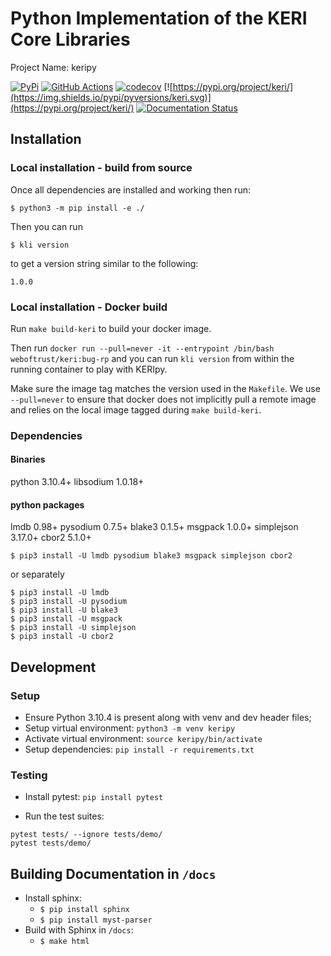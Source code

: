 # Python Implementation of the KERI Core Libraries

Project Name:  keripy

[![PyPi](https://img.shields.io/pypi/v/keri.svg)](https://pypi.org/project/keri/)
[![GitHub Actions](https://github.com/webOfTrust/keripy/actions/workflows/python-app-ci.yml/badge.svg)](https://github.com/WebOfTrust/keripy/actions)
[![codecov](https://codecov.io/gh/WebOfTrust/keripy/branch/main/graph/badge.svg?token=FR5CB2TPYG)](https://codecov.io/gh/WebOfTrust/keripy)
[![https://pypi.org/project/keri/](https://img.shields.io/pypi/pyversions/keri.svg)](https://pypi.org/project/keri/)
[![Documentation Status](https://readthedocs.org/projects/keripy/badge/?version=latest)](https://keripy.readthedocs.io/en/latest/?badge=latest)

## Installation

### Local installation - build from source
Once all dependencies are installed and working then run:

`$ python3 -m pip install -e ./`

Then you can run 

`$ kli version` 

to get a version string similar to the following: 

`1.0.0`

### Local installation - Docker build
Run `make build-keri` to build your docker image.

Then run `docker run --pull=never -it --entrypoint /bin/bash weboftrust/keri:bug-rp` and you can run `kli version` from within the running container to play with KERIpy.

Make sure the image tag matches the version used in the `Makefile`.
We use `--pull=never` to ensure that docker does not implicitly pull a remote image and relies on the local image tagged during `make build-keri`.

### Dependencies
#### Binaries

python 3.10.4+
libsodium 1.0.18+


#### python packages
lmdb 0.98+
pysodium 0.7.5+
blake3 0.1.5+
msgpack 1.0.0+
simplejson 3.17.0+
cbor2 5.1.0+


```shell
$ pip3 install -U lmdb pysodium blake3 msgpack simplejson cbor2
```

or separately

```shell
$ pip3 install -U lmdb
$ pip3 install -U pysodium
$ pip3 install -U blake3
$ pip3 install -U msgpack
$ pip3 install -U simplejson
$ pip3 install -U cbor2
```


## Development

### Setup
* Ensure Python 3.10.4 is present along with venv and dev header files;
* Setup virtual environment: `python3 -m venv keripy`
* Activate virtual environment: `source keripy/bin/activate`
* Setup dependencies: `pip install -r requirements.txt`

### Testing
* Install pytest: `pip install pytest`

* Run the test suites:

```shell
pytest tests/ --ignore tests/demo/
pytest tests/demo/
```

## Building Documentation in `/docs`
* Install sphinx: 
  * `$ pip install sphinx`
  * `$ pip install myst-parser`
* Build with Sphinx in `/docs`: 
  * `$ make html`

